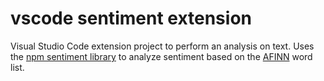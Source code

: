 # vscode sentiment extension

Visual Studio Code extension project to perform an analysis on text. Uses the [npm sentiment library](https://www.npmjs.com/package/sentiment) to analyze sentiment based on the [AFINN](http://www2.imm.dtu.dk/pubdb/views/edoc_download.php/6006/pdf/imm6006.pdf) word list.